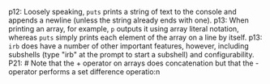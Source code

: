 p12: Loosely speaking, `puts` prints a string of text to the console and appends a newline (unless the string already ends with one).
p13: When printing an array, for example, `p` outputs it using array literal notation, whereas `puts` simply prints each element of the array on a line by itself.
p13: `irb` does have a number of other important features, however, including subshells (type "irb" at the prompt to start a subshell) and configurability.
P21: # Note that the + operator on arrays does concatenation but that the - operator performs a set difference operatio:n
